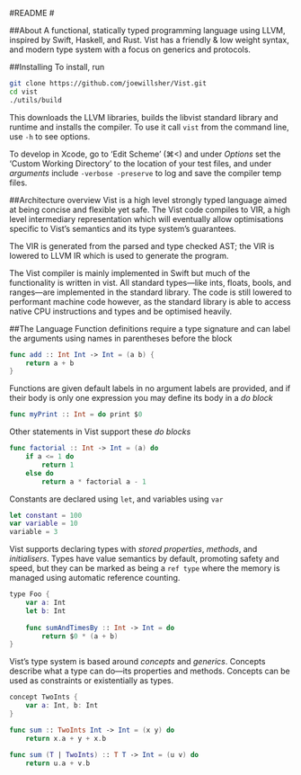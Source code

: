 #README #

##About
A functional, statically typed programming language using LLVM, inspired by Swift, Haskell, and Rust. Vist has a friendly & low weight syntax, and modern type system with a focus on generics and protocols.


##Installing
To install, run

``` bash
git clone https://github.com/joewillsher/Vist.git
cd vist
./utils/build
``` 

This downloads the LLVM libraries, builds the libvist standard library and runtime and installs the compiler. To use it call `vist` from the command line, use `-h` to see options.

To develop in Xcode, go to ‘Edit Scheme’ (⌘<) and under *Options* set the ‘Custom Working Directory’ to the location of your test files, and under *arguments* include `-verbose -preserve` to log and save the compiler temp files.


##Architecture overview
Vist is a high level strongly typed language aimed at being concise and flexible yet safe. The Vist code compiles to VIR, a high level intermediary representation which will eventually allow optimisations specific to Vist’s semantics and its type system’s guarantees. 

The VIR is generated from the parsed and type checked AST; the VIR is lowered to LLVM IR which is used to generate the program.  

The Vist compiler is mainly implemented in Swift but much of the functionality is written in vist. All standard types—like ints, floats, bools, and ranges—are implemented in the standard library. The code is still lowered to performant machine code however, as the standard library is able to access native CPU instructions and types and be optimised heavily.


##The Language
Function definitions require a type signature and can label the arguments using names in parentheses before the block
```swift
func add :: Int Int -> Int = (a b) {
    return a + b
}
```
Functions are given default labels in no argument labels are provided, and if their body is only one expression you may define its body in a *do block*
```swift
func myPrint :: Int = do print $0
```

Other statements in Vist support these *do blocks*
```swift
func factorial :: Int -> Int = (a) do
    if a <= 1 do
        return 1
    else do
        return a * factorial a - 1
```

Constants are declared using `let`, and variables using `var`
```swift
let constant = 100
var variable = 10
variable = 3
```

Vist supports declaring types with *stored properties*, *methods*, and *initialisers*. Types have value semantics by default, promoting safety and speed, but they can be marked as being a `ref type` where the memory is managed using automatic reference counting.
```swift
type Foo {
    var a: Int
    let b: Int
    
    func sumAndTimesBy :: Int -> Int = do 
        return $0 * (a + b)
}
```

Vist’s type system is based around *concepts* and *generics*. Concepts describe what a type can do—its properties and methods. Concepts can be used as constraints or existentially as types.
```swift
concept TwoInts {
    var a: Int, b: Int
}

func sum :: TwoInts Int -> Int = (x y) do
    return x.a + y + x.b

func sum (T | TwoInts) :: T T -> Int = (u v) do
	return u.a + v.b
```





